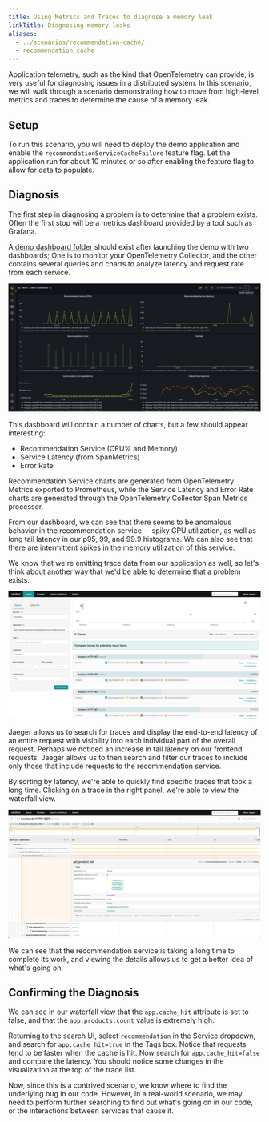 ```yaml
---
title: Using Metrics and Traces to diagnose a memory leak
linkTitle: Diagnosing memory leaks
aliases:
  - ../scenarios/recommendation-cache/
  - recommendation_cache
---
```


Application telemetry, such as the kind that OpenTelemetry can provide, is very
useful for diagnosing issues in a distributed system. In this scenario, we will
walk through a scenario demonstrating how to move from high-level metrics and
traces to determine the cause of a memory leak.

## Setup

To run this scenario, you will need to deploy the demo application and enable
the `recommendationServiceCacheFailure` feature flag. Let the application run
for about 10 minutes or so after enabling the feature flag to allow for data to
populate.

## Diagnosis

The first step in diagnosing a problem is to determine that a problem exists.
Often the first stop will be a metrics dashboard provided by a tool such as
Grafana.

A [demo dashboard folder](http://localhost:8080/grafana/dashboards) should exist
after launching the demo with two dashboards; One is to monitor your
OpenTelemetry Collector, and the other contains several queries and charts to
analyze latency and request rate from each service.

![Grafana dashboard](grafana-dashboard.png)

This dashboard will contain a number of charts, but a few should appear
interesting:

- Recommendation Service (CPU% and Memory)
- Service Latency (from SpanMetrics)
- Error Rate

Recommendation Service charts are generated from OpenTelemetry Metrics exported
to Prometheus, while the Service Latency and Error Rate charts are generated
through the OpenTelemetry Collector Span Metrics processor.

From our dashboard, we can see that there seems to be anomalous behavior in the
recommendation service -- spiky CPU utilization, as well as long tail latency in
our p95, 99, and 99.9 histograms. We can also see that there are intermittent
spikes in the memory utilization of this service.

We know that we're emitting trace data from our application as well, so let's
think about another way that we'd be able to determine that a problem exists.

![Jaeger](jaeger.png)

Jaeger allows us to search for traces and display the end-to-end latency of an
entire request with visibility into each individual part of the overall request.
Perhaps we noticed an increase in tail latency on our frontend requests. Jaeger
allows us to then search and filter our traces to include only those that
include requests to the recommendation service.

By sorting by latency, we're able to quickly find specific traces that took a
long time. Clicking on a trace in the right panel, we're able to view the
waterfall view.

![Jaeger waterfall](jaeger-waterfall.png)

We can see that the recommendation service is taking a long time to complete its
work, and viewing the details allows us to get a better idea of what's going on.

## Confirming the Diagnosis

We can see in our waterfall view that the `app.cache_hit` attribute is set to
false, and that the `app.products.count` value is extremely high.

Returning to the search UI, select `recommendation` in the Service dropdown, and
search for `app.cache_hit=true` in the Tags box. Notice that requests tend to be
faster when the cache is hit. Now search for `app.cache_hit=false` and compare
the latency. You should notice some changes in the visualization at the top of
the trace list.

Now, since this is a contrived scenario, we know where to find the underlying
bug in our code. However, in a real-world scenario, we may need to perform
further searching to find out what's going on in our code, or the interactions
between services that cause it.
